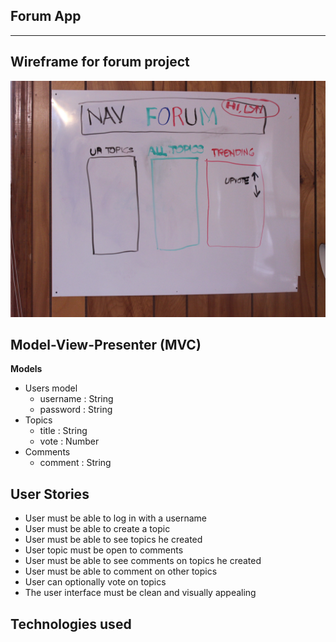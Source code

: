 ## **Forum App** ##
--------


Wireframe for forum project
------------------------------
![enter image description here](https://github.com/codedoll/forum_app/blob/master/forum_index.JPG?raw=true)


Model-View-Presenter (MVC)
------------------------------
**Models**

 - Users model
	 - username : String
	 - password : String
 - Topics
	 - title : String
	 - vote : Number
 - Comments
	 - comment : String

User Stories
------------
 - User must be able to log in with a username
 - User must be able to create a topic
 - User must be able to see topics he created
 - User topic must be open to comments
 - User must be able to see comments on topics he created
 - User must be able to comment on other topics
 - User can optionally vote on topics
 - The user interface must be clean and visually appealing
 
 
Technologies used
--------------------------------

 

